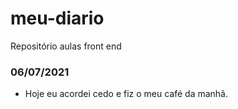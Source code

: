# meu-diario
Repositório aulas front end

### 06/07/2021
- Hoje eu acordei cedo e fiz o meu café da manhã.

